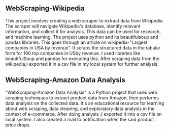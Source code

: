 
## WebScraping-Wikipedia
This project involves creating a web scraper to extract data from Wikipedia. The scraper will navigate Wikipedia's database, identify relevant information, and collect it for analysis. This data can be used for research, and machine learning. The project uses python and its beautifulsoup and pandas libraries.
This goes through an article on wikipedia-"Largest companies in USA by revenue". It scraps the structured data in the tabular form for 100 top companies in USby revenue. I used libraries like beautifulSoup and pandas for executing this. After scraping data from the wikipedia,I exported it in a csv file in my local system for further analysis.

## WebScraping-Amazon Data Analysis
"WebScraping-Amazon Data Analysis" is a Python project that uses web scraping techniques to extract product data from Amazon, then performs data analysis on the collected data. It's an educational resource for learning about web scraping, data cleaning, and exploratory data analysis in the context of e-commerce. After doing analysis ,I exported it into a csv file on local system. I also created a mail to notification when the said product price drops.
